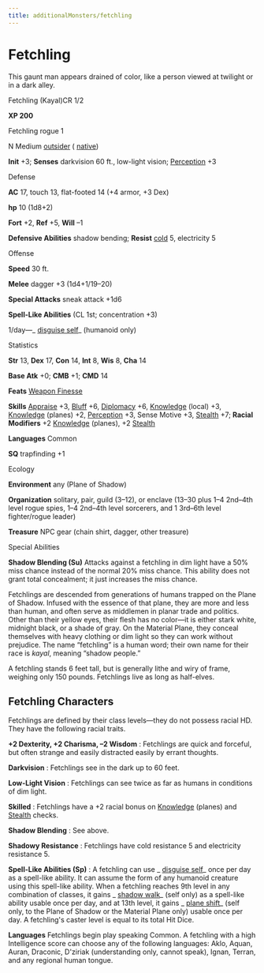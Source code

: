 ```yaml
---
title: additionalMonsters/fetchling
---
```

# Fetchling

This gaunt man appears drained of color, like a person viewed at twilight or in a dark alley.

Fetchling (Kayal)CR 1/2

**XP 200**

Fetchling rogue 1

N Medium [outsider](monsters/creatureTypes#_outsider) ( [native](monsters/creatureTypes#_native-subtype))

**Init** +3; **Senses** darkvision 60 ft., low-light vision; [Perception](additionalMonsters/../skills/perception#_perception) +3

Defense

**AC** 17, touch 13, flat-footed 14 (+4 armor, +3 Dex)

**hp** 10 (1d8+2)

**Fort** +2, **Ref** +5, **Will** –1

**Defensive Abilities** shadow bending; **Resist** [cold](monsters/creatureTypes#_cold-subtype) 5, electricity 5

Offense

**Speed** 30 ft.

**Melee** dagger +3 (1d4+1/19–20)

**Special Attacks** sneak attack +1d6

**Spell-Like Abilities** (CL 1st; concentration +3)

1/day—_ [disguise self](additionalMonsters/../spells/disguiseSelf#_disguise-self)_ (humanoid only)

Statistics

**Str** 13, **Dex** 17, **Con** 14, **Int** 8, **Wis** 8, **Cha** 14

**Base Atk** +0; **CMB** +1; **CMD** 14

**Feats** [Weapon Finesse](additionalMonsters/../feats#_weapon-finesse)

**Skills** [Appraise](additionalMonsters/../skills/appraise#_appraise) +3, [Bluff](additionalMonsters/../skills/bluff#_bluff) +6, [Diplomacy](additionalMonsters/../skills/diplomacy#_diplomacy) +6, [Knowledge](additionalMonsters/../skills/knowledge#_knowledge) (local) +3, [Knowledge](additionalMonsters/../skills/knowledge#_knowledge) (planes) +2, [Perception](additionalMonsters/../skills/perception#_perception) +3, Sense Motive +3, [Stealth](additionalMonsters/../skills/stealth#_stealth) +7; **Racial Modifiers** +2 [Knowledge](additionalMonsters/../skills/knowledge#_knowledge) (planes), +2 [Stealth](additionalMonsters/../skills/stealth#_stealth)

**Languages** Common

**SQ** trapfinding +1

Ecology

**Environment** any (Plane of Shadow)

**Organization** solitary, pair, guild (3–12), or enclave (13–30 plus 1–4 2nd–4th level rogue spies, 1–4 2nd–4th level sorcerers, and 1 3rd–6th level fighter/rogue leader)

**Treasure** NPC gear (chain shirt, dagger, other treasure)

Special Abilities

**Shadow Blending (Su)** Attacks against a fetchling in dim light have a 50% miss chance instead of the normal 20% miss chance. This ability does not grant total concealment; it just increases the miss chance.

Fetchlings are descended from generations of humans trapped on the Plane of Shadow. Infused with the essence of that plane, they are more and less than human, and often serve as middlemen in planar trade and politics. Other than their yellow eyes, their flesh has no color—it is either stark white, midnight black, or a shade of gray. On the Material Plane, they conceal themselves with heavy clothing or dim light so they can work without prejudice. The name “fetchling” is a human word; their own name for their race is _kayal_, meaning “shadow people.”

A fetchling stands 6 feet tall, but is generally lithe and wiry of frame, weighing only 150 pounds. Fetchlings live as long as half-elves.

## Fetchling Characters

Fetchlings are defined by their class levels—they do not possess racial HD. They have the following racial traits.

**+2 Dexterity, +2 Charisma, –2 Wisdom** : Fetchlings are quick and forceful, but often strange and easily distracted easily by errant thoughts.

**Darkvision** : Fetchlings see in the dark up to 60 feet.

**Low-Light Vision** : Fetchlings can see twice as far as humans in conditions of dim light.

**Skilled** : Fetchlings have a +2 racial bonus on [Knowledge](additionalMonsters/../skills/knowledge#_knowledge) (planes) and [Stealth](additionalMonsters/../skills/stealth#_stealth) checks.

**Shadow Blending** : See above.

**Shadowy Resistance** : Fetchlings have cold resistance 5 and electricity resistance 5.

**Spell-Like Abilities (Sp)** : A fetchling can use _ [disguise self](additionalMonsters/../spells/disguiseSelf#_disguise-self)_ once per day as a spell-like ability. It can assume the form of any humanoid creature using this spell-like ability. When a fetchling reaches 9th level in any combination of classes, it gains _ [shadow walk](additionalMonsters/../spells/shadowWalk#_shadow-walk)_ (self only) as a spell-like ability usable once per day, and at 13th level, it gains _ [plane shift](additionalMonsters/../spells/planeShift#_plane-shift)_ (self only, to the Plane of Shadow or the Material Plane only) usable once per day. A fetchling's caster level is equal to its total Hit Dice.

**Languages** Fetchlings begin play speaking Common. A fetchling with a high Intelligence score can choose any of the following languages: Aklo, Aquan, Auran, Draconic, D'ziriak (understanding only, cannot speak), Ignan, Terran, and any regional human tongue.

